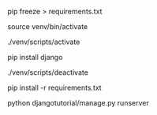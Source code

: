 pip freeze > requirements.txt

source venv/bin/activate

./venv/scripts/activate

pip install django

./venv/scripts/deactivate

pip install -r requirements.txt

python djangotutorial/manage.py runserver
